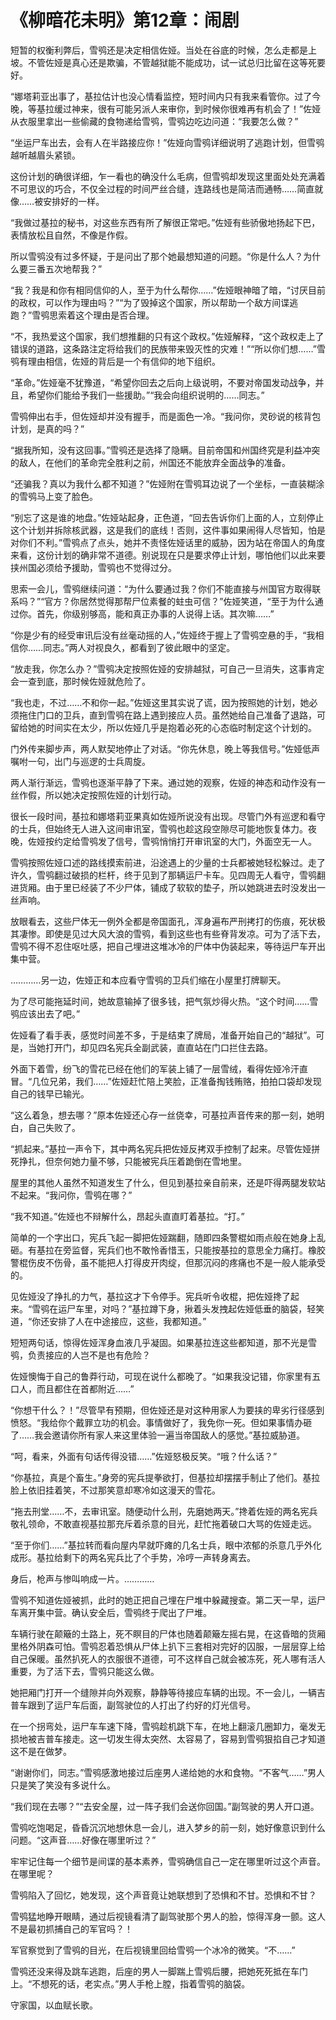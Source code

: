# 《柳暗花未明》第12章：闹剧

短暂的权衡利弊后，雪鸮还是决定相信佐娅。当处在谷底的时候，怎么走都是上坡。不管佐娅是真心还是欺骗，不管越狱能不能成功，试一试总归比留在这等死要好。

“娜塔莉亚出事了，基拉估计也没心情看监控，短时间内只有我来看管你。过了今晚，等基拉缓过神来，很有可能另派人来审你，到时候你很难再有机会了！”佐娅从衣服里拿出一些偷藏的食物递给雪鸮，雪鸮边吃边问道：“我要怎么做？”

“坐运尸车出去，会有人在半路接应你！”佐娅向雪鸮详细说明了逃跑计划，但雪鸮越听越眉头紧锁。

这份计划的确很详细，乍一看也的确没什么毛病，但雪鸮却发现这里面处处充满着不可思议的巧合，不仅全过程的时间严丝合缝，连路线也是简洁而通畅……简直就像……被安排好的一样。

“我做过基拉的秘书，对这些东西有所了解很正常吧。”佐娅有些骄傲地扬起下巴，表情放松且自然，不像是作假。

所以雪鸮没有过多怀疑，于是问出了那个她最想知道的问题。“你是什么人？为什么要三番五次地帮我？”

“我？我是和你有相同信仰的人，至于为什么帮你……”佐娅眼神暗了暗，“讨厌目前的政权，可以作为理由吗？”“为了毁掉这个国家，所以帮助一个敌方间谍逃跑？”雪鸮思索着这个理由是否合理。

“不，我热爱这个国家，我们想推翻的只有这个政权。”佐娅解释，“这个政权走上了错误的道路，这条路注定将给我们的民族带来毁灭性的灾难！”“所以你们想……”雪鸮有理由相信，佐娅的背后是一个有信仰的地下组织。

“革命。”佐娅毫不犹豫道，“希望你回去之后向上级说明，不要对帝国发动战争，并且，希望你们能给予我们一些援助。”“我会向组织说明的……同志。”

雪鸮伸出右手，但佐娅却并没有握手，而是面色一冷。“我问你，灵砂说的核背包计划，是真的吗？”

“据我所知，没有这回事。”雪鸮还是选择了隐瞒。目前帝国和州国终究是利益冲突的敌人，在他们的革命完全胜利之前，州国还不能放弃全面战争的准备。

“还骗我？真以为我什么都不知道？”佐娅附在雪鸮耳边说了一个坐标，一直装糊涂的雪鸮马上变了脸色。

“别忘了这是谁的地盘。”佐娅站起身，正色道，“回去告诉你们上面的人，立刻停止这个计划并拆除核武器，这是我们的底线！否则，这件事如果闹得人尽皆知，怕是对你们不利。”雪鸮点了点头，她并不责怪佐娅话里的威胁，因为站在帝国人的角度来看，这份计划的确非常不道德。别说现在只是要求停止计划，哪怕他们以此来要挟州国必须给予援助，雪鸮也不觉得过分。

思索一会儿，雪鸮继续问道：“为什么要通过我？你们不能直接与州国官方取得联系吗？”“官方？你居然觉得那帮尸位素餐的蛀虫可信？”佐娅笑道，“至于为什么通过你。首先，你级别够高，能和真正办事的人说得上话。其次嘛……”

“你是少有的经受审讯后没有丝毫动摇的人，”佐娅终于握上了雪鸮空悬的手，“我相信你……同志。”两人对视良久，都看到了彼此眼中的坚定。

“放走我，你怎么办？”雪鸮决定按照佐娅的安排越狱，可自己一旦消失，这事肯定会一查到底，那时候佐娅就危险了。

“我也走，不过……不和你一起。”佐娅这里其实说了谎，因为按照她的计划，她必须拖住门口的卫兵，直到雪鸮在路上遇到接应人员。虽然她给自己准备了退路，可留给她的时间实在太少，所以佐娅几乎是抱着必死的心态临时制定这个计划的。

门外传来脚步声，两人默契地停止了对话。“你先休息，晚上等我信号。”佐娅低声嘱咐一句，出门与巡逻的士兵周旋。

两人渐行渐远，雪鸮也逐渐平静了下来。通过她的观察，佐娅的神态和动作没有一丝作假，所以她决定按照佐娅的计划行动。

很长一段时间，基拉和娜塔莉亚果真如佐娅所说没有出现。尽管门外有巡逻和看守的士兵，但始终无人进入这间审讯室，雪鸮也趁这段空隙尽可能地恢复体力。夜晚，佐娅按约定给雪鸮发了信号，雪鸮悄悄打开审讯室的大门，外面空无一人。

雪鸮按照佐娅口述的路线摸索前进，沿途遇上的少量的士兵都被她轻松躲过。走了许久，雪鸮翻过破损的栏杆，终于见到了那辆运尸卡车。见四周无人看守，雪鸮翻进货厢。由于里已经装了不少尸体，铺成了软软的垫子，所以她跳进去时没发出一丝声响。

放眼看去，这些尸体无一例外全都是帝国面孔，浑身遍布严刑拷打的伤痕，死状极其凄惨。即使是见过大风大浪的雪鸮，看到这些也有些脊背发凉。可为了活下去，雪鸮不得不忍住呕吐感，把自己埋进这堆冰冷的尸体中伪装起来，等待运尸车开出集中营。

…………另一边，佐娅正和本应看守雪鸮的卫兵们缩在小屋里打牌聊天。

为了尽可能拖延时间，她故意输掉了很多钱，把气氛炒得火热。“这个时间……雪鸮应该出去了吧。”

佐娅看了看手表，感觉时间差不多，于是结束了牌局，准备开始自己的“越狱”。可是，当她打开门，却见四名宪兵全副武装，直直站在门口拦住去路。

外面下着雪，纷飞的雪花已经在他们的军装上铺了一层雪绒，看得佐娅冷汗直冒。“几位兄弟，我们……”佐娅赶忙陪上笑脸，正准备掏钱贿赂，拍拍口袋却发现自己的钱早已输光。

“这么着急，想去哪？”原本佐娅还心存一丝侥幸，可基拉声音传来的那一刻，她明白，自己失败了。

“抓起来。”基拉一声令下，其中两名宪兵把佐娅反拷双手控制了起来。尽管佐娅拼死挣扎，但奈何她力量不够，只能被宪兵压着跪倒在雪地里。

屋里的其他人虽然不知道发生了什么，但见到基拉亲自前来，还是吓得两腿发软站不起来。“我问你，雪鸮在哪？”

“我不知道。”佐娅也不辩解什么，昂起头直直盯着基拉。“打。”

简单的一个字出口，宪兵飞起一脚把佐娅踹翻，随即四条警棍如雨点般在她身上乱砸。有基拉在旁监督，宪兵们也不敢怜香惜玉，只能按基拉的意思全力痛打。橡胶警棍伤皮不伤骨，虽不能把人打得皮开肉绽，但那沉闷的疼痛也不是一般人能承受的。

见佐娅没了挣扎的力气，基拉这才下令停手。宪兵听令收棍，把佐娅搀了起来。“雪鸮在运尸车里，对吗？”基拉蹲下身，揪着头发拽起佐娅低垂的脑袋，轻笑道，“你还安排了人在中途接应，这些，我都知道。”

短短两句话，惊得佐娅浑身血液几乎凝固。如果基拉连这些都知道，那不光是雪鸮，负责接应的人岂不是也有危险？

佐娅懊悔于自己的鲁莽行动，可现在说什么都晚了。“如果我没记错，你家里有五口人，而且都住在首都附近……”

“你想干什么？！”尽管早有预期，但佐娅还是对这种用家人为要挟的卑劣行径感到愤怒。“我给你个戴罪立功的机会。事情做好了，我免你一死。但如果事情办砸了……我会邀请你所有家人来这里体验一遍当帝国敌人的感觉。”基拉威胁道。

“呵，看来，外面有句话传得没错……”佐娅怒极反笑。“哦？什么话？”

“你基拉，真是个畜生。”身旁的宪兵提拳欲打，但基拉却摆摆手制止了他们。基拉脸上依旧挂着笑，不过那笑意却寒冷如这漫天的雪花。

“拖去刑堂……不，去审讯室。随便动什么刑，先磨她两天。”搀着佐娅的两名宪兵敬礼领命，不敢直视基拉那充斥着杀意的目光，赶忙拖着破口大骂的佐娅走远。

“至于你们……”基拉转而看向屋内早就吓瘫的几名士兵，眼中浓郁的杀意几乎外化成形。基拉给剩下的两名宪兵比了个手势，冷哼一声转身离去。

身后，枪声与惨叫响成一片。…………

雪鸮不知道佐娅被抓，此时的她正把自己埋在尸堆中躲藏搜查。第二天一早，运尸车离开集中营。确认安全后，雪鸮终于爬出了尸堆。

车辆行驶在颠簸的土路上，死不瞑目的尸体也随着颠簸左摇右晃，在这昏暗的货厢里格外阴森可怕。雪鸮忍着恐惧从尸体上扒下三套相对完好的囚服，一层层穿上给自己保暖。虽然扒死人的衣服很不道德，可不这样自己就会被冻死，死人哪有活人重要，为了活下去，雪鸮只能这么做。

她把厢门打开一个缝隙并向外观察，静静等待接应车辆的出现。不一会儿，一辆吉普车跟到了运尸车后面，副驾驶位的人打出了约好的灯光信号。

在一个拐弯处，运尸车车速下降，雪鸮趁机跳下车，在地上翻滚几圈卸力，毫发无损地被吉普车接走。这一切发生得太突然、太容易了，容易到雪鸮狠掐自己才知道这不是在做梦。

“谢谢你们，同志。”雪鸮感激地接过后座男人递给她的水和食物。“不客气……”男人只是笑了笑没有多说什么。

“我们现在去哪？”“去安全屋，过一阵子我们会送你回国。”副驾驶的男人开口道。

雪鸮吃饱喝足，昏昏沉沉地想休息一会儿，进入梦乡的前一刻，她好像意识到什么问题。“这声音……好像在哪里听过？”

牢牢记住每一个细节是间谍的基本素养，雪鸮确信自己一定在哪里听过这个声音。在哪里呢？

雪鸮陷入了回忆，她发现，这个声音竟让她联想到了恐惧和不甘。恐惧和不甘？

雪鸮猛地睁开眼睛，通过后视镜看清了副驾驶那个男人的脸，惊得浑身一颤。这人不是最初抓捕自己的军官吗？！

军官察觉到了雪鸮的目光，在后视镜里回给雪鸮一个冰冷的微笑。“不……”

雪鸮还没来得及跳车逃跑，后座的男人一脚踹上雪鸮后腰，把她死死抵在车门上。“不想死的话，老实点。”男人手枪上膛，指着雪鸮的脑袋。

守家国，以血赋长歌。